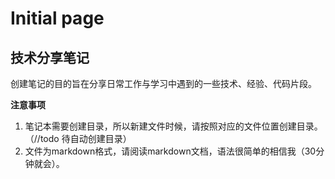 # Initial page

## 技术分享笔记

创建笔记的目的旨在分享日常工作与学习中遇到的一些技术、经验、代码片段。

****注意事项****
1.  笔记本需要创建目录，所以新建文件时候，请按照对应的文件位置创建目录。（//todo 待自动创建目录） 
2.  文件为markdown格式，请阅读markdown文档，语法很简单的相信我（30分钟就会）。

